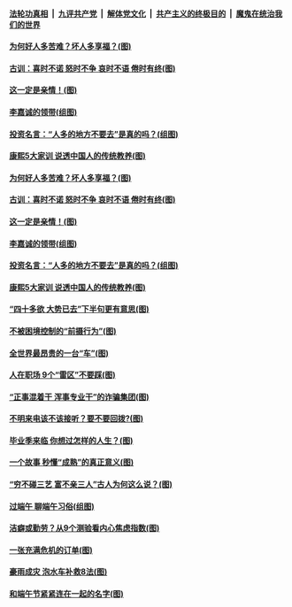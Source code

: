 ####  [法轮功真相](../../../../basic/blob/master/README.md?t=06282002) &nbsp;|&nbsp; [九评共产党](../../../../9ping.md/blob/master/README.md?t=06282002) &nbsp;|&nbsp; [解体党文化](../../../../jtdwh.md/blob/master/README.md?t=06282002)  &nbsp;|&nbsp; [共产主义的终极目的](../../../../gczydzjmd.md/blob/master/README.md?t=06282002) &nbsp;|&nbsp; [魔鬼在统治我们的世界](../../../../mgztzwmdsj.md/blob/master/README.md?t=06282002) 

#### [为何好人多苦难？坏人多享福？(图)](../pages/p8/937938.md?t=06282002) 

#### [古训：喜时不诺 怒时不争 哀时不语 倦时有终(图)](../pages/p8/937482.md?t=06282002) 

#### [这一定是亲情！(图)](../pages/p8/937905.md?t=06282002) 

#### [李嘉诚的领带(组图)](../pages/p8/937484.md?t=06282002) 

#### [投资名言：“人多的地方不要去”是真的吗？(组图)](../pages/p8/937855.md?t=06282002) 

#### [康熙5大家训 说透中国人的传统教养(图)](../pages/p8/937696.md?t=06282002) 

#### [为何好人多苦难？坏人多享福？(图)](../pages/p8/937938.md?t=06282002) 

#### [古训：喜时不诺 怒时不争 哀时不语 倦时有终(图)](../pages/p8/937482.md?t=06282002) 

#### [这一定是亲情！(图)](../pages/p8/937905.md?t=06282002) 

#### [李嘉诚的领带(组图)](../pages/p8/937484.md?t=06282002) 

#### [投资名言：“人多的地方不要去”是真的吗？(组图)](../pages/p8/937855.md?t=06282002) 

#### [康熙5大家训 说透中国人的传统教养(图)](../pages/p8/937696.md?t=06282002) 

#### [“四十多欲 大势已去”下半句更有意思(图)](../pages/p8/937811.md?t=06282002) 

#### [不被困境控制的“前摄行为”(图)](../pages/p8/937145.md?t=06282002) 

#### [全世界最昂贵的一台“车”(图)](../pages/p8/937477.md?t=06282002) 

#### [人在职场 9个“雷区”不要踩(图)](../pages/p8/937766.md?t=06282002) 

#### [“正事混着干 浑事专业干”的诈骗集团(图)](../pages/p8/937732.md?t=06282002) 

#### [不明来电该不该接听？要不要回拨?(图)](../pages/p8/936929.md?t=06282002) 

#### [毕业季来临 你想过怎样的人生？(图)](../pages/p8/937661.md?t=06282002) 

#### [一个故事 秒懂“成熟”的真正意义(图)](../pages/p8/936405.md?t=06282002) 

#### [“穷不碰三艺 富不亲三人”古人为何这么说？(图)](../pages/p8/937602.md?t=06282002) 

#### [过端午 聊端午习俗(组图)](../pages/p8/937246.md?t=06282002) 

#### [洁癖或勤劳？从9个测验看内心焦虑指数(图)](../pages/p8/937558.md?t=06282002) 

#### [一张充满危机的订单(图)](../pages/p8/936981.md?t=06282002) 

#### [豪雨成灾 泡水车补救8法(图)](../pages/p8/937526.md?t=06282002) 

#### [和端午节紧紧连在一起的名字(图)](../pages/p8/937448.md?t=06282002) 

